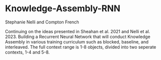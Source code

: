 # Knowledge-Assembly-RNN
Stephanie Nelli and Compton French

Continuing on the ideas presented in Sheahan et al. 2021 and Nelli et al. 2023. Building a Recurrent Neural Network that will conduct Knowledge Assembly in various training curriculum such as blocked, baseline, and interleaved. The full context range is 1-8 objects, divided into two seperate contexts, 1-4 and 5-8.
